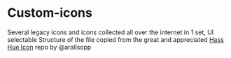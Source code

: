 # Custom-icons
Several legacy icons and icons collected all over the internet in 1 set, UI selectable
Structure of the file copied from the great and appreciated [Hass Hue Icon](https://github.com/arallsopp/hass-hue-icons) repo by @arallsopp
